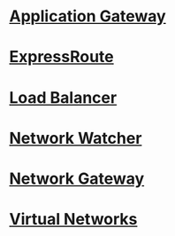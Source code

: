 # [Application Gateway](applicationgateway/index.md)
# [ExpressRoute](expressroute/index.md)
# [Load Balancer](loadbalancer/index.md)
# [Network Watcher](networkwatcher/index.md)
# [Network Gateway](networkgateway/index.md)
# [Virtual Networks](virtualnetwork/virtual-networks.md)



